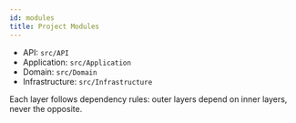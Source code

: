 ```yaml
---
id: modules
title: Project Modules
---
```


- API: `src/API`
- Application: `src/Application`
- Domain: `src/Domain`
- Infrastructure: `src/Infrastructure`

Each layer follows dependency rules: outer layers depend on inner layers, never the opposite.
